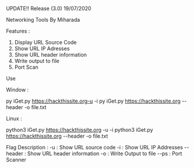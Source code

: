 UPDATE!!
Release (3.0) 19/07/2020

Networking Tools By Miharada

Features :
1. Display URL Source Code
2. Show URL IP Adresses
3. Show URL header information
4. Write output to file
5. Port Scan

Use

Window :

py iGet.py https://hackthissite.org-u -i
py iGet.py https://hackthissite.org --header -o file.txt

Linux :

python3 iGet.py https://hackthissite.org -u  -i
python3 iGet.py https://hackthissite.org --header -o file.txt

Flag Description :
-u : Show URL source code 
-i : Show URL IP Addresses
--header : Show URL header information
-o <filename> : Write Output to file
--ps : Port Scanner
